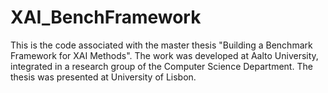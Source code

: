 # XAI_BenchFramework
This is the code associated with the master thesis "Building a Benchmark Framework for XAI Methods". The work was developed at Aalto University, integrated in a research group of the Computer Science Department. The thesis was presented at University of Lisbon.
